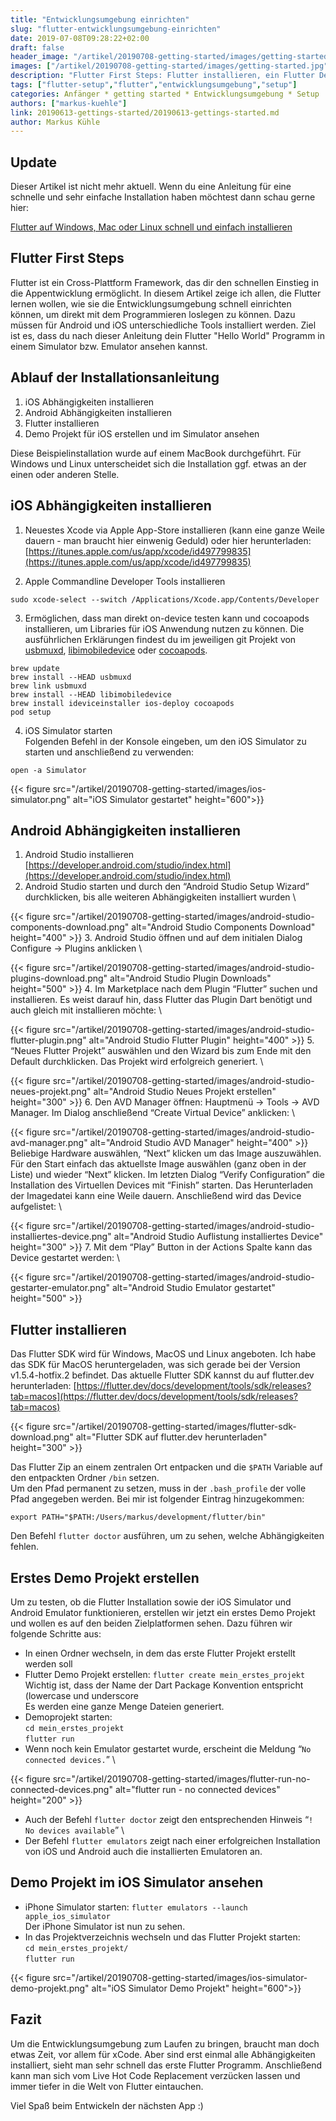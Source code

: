 ```yaml
---
title: "Entwicklungsumgebung einrichten"
slug: "flutter-entwicklungsumgebung-einrichten" 
date: 2019-07-08T09:28:22+02:00
draft: false
header_image: "/artikel/20190708-getting-started/images/getting-started.jpg"
images: ["/artikel/20190708-getting-started/images/getting-started.jpg"]
description: "Flutter First Steps: Flutter installieren, ein Flutter Demo Projekt erstellen und was du sonst noch dazu benötigst, um das Flutter Hello World zu sehen."
tags: ["flutter-setup","flutter","entwicklungsumgebung","setup"]
categories: Anfänger * getting started * Entwicklungsumgebung * Setup
authors: ["markus-kuehle"]
link: 20190613-gettings-started/20190613-gettings-started.md
author: Markus Kühle
---
```


## Update
Dieser Artikel ist nicht mehr aktuell. Wenn du eine Anleitung für eine schnelle und sehr einfache Installation haben möchtest dann schau gerne hier:

<a href="https://www.flutter.de/artikel/flutter-einfach-installieren-auf-windows-mac-linux.html#installtion-von-flutter-prüfen">Flutter auf Windows, Mac oder Linux schnell und einfach installieren</a>
## Flutter First Steps

Flutter ist ein Cross-Plattform Framework, das dir den schnellen Einstieg in die Appentwicklung ermöglicht. In diesem Artikel zeige ich allen, die Flutter lernen wollen, wie sie die Entwicklungsumgebung schnell einrichten können, um direkt mit dem Programmieren loslegen zu können. Dazu müssen für Android und iOS unterschiedliche Tools installiert werden. 
Ziel ist es, dass du nach dieser Anleitung dein Flutter "Hello World" Programm in einem Simulator bzw. Emulator ansehen kannst.

## Ablauf der Installationsanleitung

1. iOS Abhängigkeiten installieren
2. Android Abhängigkeiten installieren
3. Flutter installieren
4. Demo Projekt für iOS erstellen und im Simulator ansehen

Diese Beispielinstallation wurde auf einem MacBook durchgeführt. Für Windows und Linux unterscheidet sich die Installation ggf. etwas an der einen oder anderen Stelle.

## iOS Abhängigkeiten installieren

1. Neuestes Xcode via Apple App-Store installieren (kann eine ganze Weile dauern - man braucht hier einwenig Geduld) oder hier herunterladen: [https://itunes.apple.com/us/app/xcode/id497799835](https://itunes.apple.com/us/app/xcode/id497799835)

2. Apple Commandline Developer Tools installieren
```
sudo xcode-select --switch /Applications/Xcode.app/Contents/Developer
```

3. Ermöglichen, dass man direkt on-device testen kann und cocoapods installieren, um Libraries für iOS Anwendung nutzen zu können.
Die ausführlichen Erklärungen findest du im jeweiligen git Projekt von [usbmuxd](https://github.com/libimobiledevice/usbmuxd "usbmuxd"), [libimobiledevice](https://github.com/libimobiledevice/libimobiledevice "libimobiledevice")  oder [cocoapods](https://github.com/CocoaPods/CocoaPods "cocoapods").
```
brew update
brew install --HEAD usbmuxd
brew link usbmuxd
brew install --HEAD libimobiledevice
brew install ideviceinstaller ios-deploy cocoapods
pod setup
```

4. iOS Simulator starten \
Folgenden Befehl in der Konsole eingeben, um den iOS Simulator zu starten und anschließend zu verwenden:
```
open -a Simulator
```
{{< figure src="/artikel/20190708-getting-started/images/ios-simulator.png" alt="iOS Simulator gestartet" height="600">}}

## Android Abhängigkeiten installieren

1. Android Studio installieren [https://developer.android.com/studio/index.html](https://developer.android.com/studio/index.html)
2. Android Studio starten und durch den “Android Studio Setup Wizard” durchklicken, bis alle weiteren Abhängigkeiten installiert wurden 
\

{{< figure src="/artikel/20190708-getting-started/images/android-studio-components-download.png" alt="Android Studio Components Download" height="400" >}}
3. Android Studio öffnen und auf dem initialen Dialog Configure -> Plugins anklicken \


{{< figure src="/artikel/20190708-getting-started/images/android-studio-plugins-download.png" alt="Android Studio Plugin Downloads" height="500" >}}
4. Im Marketplace nach dem Plugin “Flutter” suchen und installieren. Es weist darauf hin, dass Flutter das Plugin Dart benötigt und auch gleich mit installieren möchte: \


{{< figure src="/artikel/20190708-getting-started/images/android-studio-flutter-plugin.png" alt="Android Studio Flutter Plugin" height="400" >}}
5. “Neues Flutter Projekt” auswählen und den Wizard bis zum Ende mit den Default durchklicken. Das Projekt wird erfolgreich generiert.
 \

{{< figure src="/artikel/20190708-getting-started/images/android-studio-neues-projekt.png" alt="Android Studio Neues Projekt erstellen" height="300" >}}
6. Den AVD Manager öffnen: Hauptmenü -> Tools -> AVD Manager. Im Dialog anschließend “Create Virtual Device” anklicken: \

{{< figure src="/artikel/20190708-getting-started/images/android-studio-avd-manager.png" alt="Android Studio AVD Manager" height="400" >}}
Beliebige Hardware auswählen, “Next” klicken um das Image auszuwählen. Für den Start einfach das aktuellste Image auswählen (ganz oben in der Liste) und wieder “Next” klicken. Im letzten Dialog “Verify Configuration” die Installation des Virtuellen Devices mit “Finish” starten. Das Herunterladen der Imagedatei kann eine Weile dauern. Anschließend wird das Device aufgelistet: \

{{< figure src="/artikel/20190708-getting-started/images/android-studio-installiertes-device.png" alt="Android Studio Auflistung installiertes Device" height="300" >}}
7. Mit dem “Play” Button in der Actions Spalte kann das Device gestartet werden: \

{{< figure src="/artikel/20190708-getting-started/images/android-studio-gestarter-emulator.png" alt="Android Studio Emulator gestartet" height="500" >}}


## Flutter installieren
Das Flutter SDK wird für Windows, MacOS und Linux angeboten. Ich habe das SDK für MacOS heruntergeladen, was sich gerade bei der Version v1.5.4-hotfix.2	befindet.
Das aktuelle Flutter SDK kannst du auf flutter.dev herunterladen: [https://flutter.dev/docs/development/tools/sdk/releases?tab=macos](https://flutter.dev/docs/development/tools/sdk/releases?tab=macos)

{{< figure src="/artikel/20190708-getting-started/images/flutter-sdk-download.png" alt="Flutter SDK auf flutter.dev herunterladen" height="300" >}}

Das Flutter Zip an einem zentralen Ort entpacken und die `$PATH` Variable auf den entpackten Ordner `/bin` setzen. \
Um den Pfad permanent zu setzen, muss in der `.bash_profile` der volle Pfad angegeben werden. Bei mir ist folgender Eintrag hinzugekommen:
```
export PATH="$PATH:/Users/markus/development/flutter/bin"
```
Den Befehl `flutter doctor` ausführen, um zu sehen, welche Abhängigkeiten fehlen.


## Erstes Demo Projekt erstellen
Um zu testen, ob die Flutter Installation sowie der iOS Simulator und Android Emulator funktionieren, erstellen wir jetzt ein erstes Demo Projekt und wollen es auf den beiden Zielplatformen sehen. Dazu führen wir folgende Schritte aus:

*   In einen Ordner wechseln, in dem das erste Flutter Projekt erstellt werden soll
*   Flutter Demo Projekt erstellen: `flutter create mein_erstes_projekt` \
Wichtig ist, dass der Name der Dart Package Konvention entspricht (lowercase und underscore \
Es werden eine ganze Menge Dateien generiert.
*   Demoprojekt starten:  \
	`cd mein_erstes_projekt` \
	`flutter run`
*   Wenn noch kein Emulator gestartet wurde, erscheint die Meldung “`No connected devices.`” \

{{< figure src="/artikel/20190708-getting-started/images/flutter-run-no-connected-devices.png" alt="flutter run - no connected devices" height="200" >}}
*   Auch der Befehl `flutter doctor` zeigt den entsprechenden Hinweis “`! No devices available`” \
*   Der Befehl `flutter emulators` zeigt nach einer erfolgreichen Installation von iOS und Android auch die installierten Emulatoren an.


## Demo Projekt im iOS Simulator ansehen
*   iPhone Simulator starten: `flutter emulators --launch apple_ios_simulator` \
Der iPhone Simulator ist nun zu sehen.
*   In das Projektverzeichnis wechseln und das Flutter Projekt starten: \
`cd mein_erstes_projekt/` \
`flutter run`

{{< figure src="/artikel/20190708-getting-started/images/ios-simulator-demo-projekt.png" alt="iOS Simulator Demo Projekt" height="600">}}

<!-- ## Demo Projekt im Android Emulator ansehen
Android Emulator mit Android Studios

Der Android Emulator kann über die Konsole wie folgt gestartet werden.


    emulator @avd-name -dns-server 8.8.8.8


    Wichtig hierbei ist der Parameter für den dns-server

Um sich alle “avd” anzeigen zu lassen kann man den Befehl

	avdmanager list avd 

alle anzeigen. Die Emulatoren können sowohl über die Konsole, als auch über Android Studio erstellt werden.

Nach dem Auschecken

flutter packages get -->

## Fazit
Um die Entwicklungsumgebung zum Laufen zu bringen, braucht man doch etwas Zeit, vor allem für xCode. Aber sind erst einmal alle Abhängigkeiten installiert, sieht man sehr schnell das erste Flutter Programm. Anschließend kann man sich vom Live Hot Code Replacement verzücken lassen und immer tiefer in die Welt von Flutter eintauchen.

Viel Spaß beim Entwickeln der nächsten App :)
